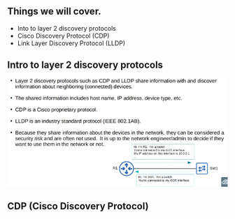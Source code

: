 
## Things we will cover.
- Into to layer 2 discovery protocols
- Cisco Discovery Protocol (CDP)
- Link Layer Discovery Protocol (LLDP)



## Intro to layer 2 discovery protocols

![](images/Pasted%20image%2020231111102638.png)

## CDP (Cisco Discovery Protocol)

